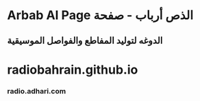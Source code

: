 # Arbab AI Page الذص أرباب - صفحة

## الدوغه لتوليد المفاطع والفواصل الموسيقية

# radiobahrain.github.io

### radio.adhari.com



